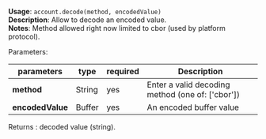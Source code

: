 **Usage**: `account.decode(method, encodedValue)`    
**Description**: Allow to decode an encoded value.   
**Notes**: Method allowed right now limited to cbor (used by platform protocol).      

Parameters: 

| parameters        | type   | required       | Description                                      |  
|-------------------|--------|----------------| -------------------------------------------------|
| **method**        | String | yes            | Enter a valid decoding method (one of: ['cbor']) |
| **encodedValue**  | Buffer | yes            | An encoded buffer value                          |

Returns : decoded value (string).
